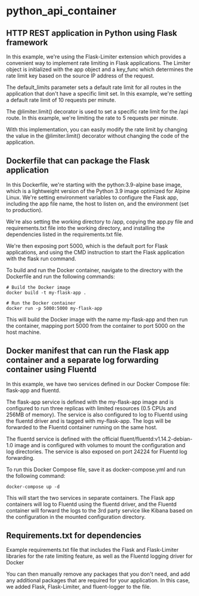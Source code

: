 # python_api_container
## HTTP REST application in Python using Flask framework
In this example, we're using the Flask-Limiter extension which provides a convenient way to implement rate limiting in Flask applications. The Limiter object is initialized with the app object and a key_func which determines the rate limit key based on the source IP address of the request.

The default_limits parameter sets a default rate limit for all routes in the application that don't have a specific limit set. In this example, we're setting a default rate limit of 10 requests per minute.

The @limiter.limit() decorator is used to set a specific rate limit for the /api route. In this example, we're limiting the rate to 5 requests per minute.

With this implementation, you can easily modify the rate limit by changing the value in the @limiter.limit() decorator without changing the code of the application.

## Dockerfile that can package the Flask application
In this Dockerfile, we're starting with the python:3.9-alpine base image, which is a lightweight version of the Python 3.9 image optimized for Alpine Linux. We're setting environment variables to configure the Flask app, including the app file name, the host to listen on, and the environment (set to production).

We're also setting the working directory to /app, copying the app.py file and requirements.txt file into the working directory, and installing the dependencies listed in the requirements.txt file.

We're then exposing port 5000, which is the default port for Flask applications, and using the CMD instruction to start the Flask application with the flask run command.

To build and run the Docker container, navigate to the directory with the Dockerfile and run the following commands:
```
# Build the Docker image
docker build -t my-flask-app .

# Run the Docker container
docker run -p 5000:5000 my-flask-app
```
This will build the Docker image with the name my-flask-app and then run the container, mapping port 5000 from the container to port 5000 on the host machine.
## Docker manifest that can run the Flask app container and a separate log forwarding container using Fluentd
In this example, we have two services defined in our Docker Compose file: flask-app and fluentd.

The flask-app service is defined with the my-flask-app image and is configured to run three replicas with limited resources (0.5 CPUs and 256MB of memory). The service is also configured to log to Fluentd using the fluentd driver and is tagged with my-flask-app. The logs will be forwarded to the Fluentd container running on the same host.

The fluentd service is defined with the official fluent/fluentd:v1.14.2-debian-1.0 image and is configured with volumes to mount the configuration and log directories. The service is also exposed on port 24224 for Fluentd log forwarding.

To run this Docker Compose file, save it as docker-compose.yml and run the following command:
```
docker-compose up -d

```

This will start the two services in separate containers. The Flask app containers will log to Fluentd using the fluentd driver, and the Fluentd container will forward the logs to the 3rd party service like Kibana based on the configuration in the mounted configuration directory.

## Requirements.txt for dependencies
Example requirements.txt file that includes the Flask and Flask-Limiter libraries for the rate limiting feature, as well as the Fluentd logging driver for Docker

You can then manually remove any packages that you don't need, and add any additional packages that are required for your application. In this case, we added Flask, Flask-Limiter, and fluent-logger to the file.
